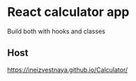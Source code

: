 # React calculator app

Build both with hooks and classes

## Host

https://ineizvestnaya.github.io/Calculator/
